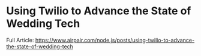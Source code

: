 # Using Twilio to Advance the State of Wedding Tech
Full Article: https://www.airpair.com/node.js/posts/using-twilio-to-advance-the-state-of-wedding-tech
